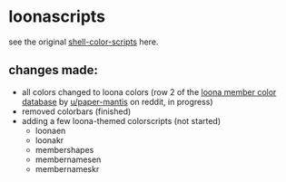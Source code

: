 # loonascripts
see the original [shell-color-scripts](https://github.com/charitarthchugh/shell-color-scripts) here.

## changes made:
- all colors changed to loona colors (row 2 of the [loona member color database](https://docs.google.com/spreadsheets/d/101dgHkOonpbhIw5LFUObFS-SRo2d85WkCex4NtjW6Lg/edit?usp=sharing) by [u/paper-mantis](https://www.reddit.com/user/paper-mantis/) on reddit, in progress)
- removed colorbars (finished)
- adding a few loona-themed colorscripts (not started)
    - loonaen
    - loonakr
    - membershapes
    - membernamesen
    - membernameskr
